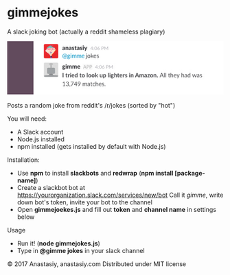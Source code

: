 # gimmejokes
A slack joking bot (actually a reddit shameless plagiary)

![](https://github.com/anastasiuspernat/gimmejokes/blob/master/gimmejokes_example.jpg?raw=true)

Posts a random joke from reddit's /r/jokes (sorted by "hot")

You will need:

* A Slack account
* Node.js installed
* npm installed (gets installed by default with Node.js)

Installation:

* Use **npm** to install **slackbots** and **redwrap** (**npm install [package-name]**)
* Create a slackbot bot at https://yourorganization.slack.com/services/new/bot
Call it *gimme*, write down bot's token, invite your bot to the channel
* Open **gimmejoekes.js** and fill out **token** and **channel name** in settings below

Usage

* Run it! (**node gimmejokes.js**)
* Type in **@gimme jokes** in your slack channel

&copy; 2017 Anastasiy, anastasiy.com
Distributed under MIT license
